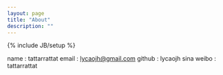 ```yaml
---
layout: page
title: "About"
description: ""
---
```

{% include JB/setup %}


name : tattarrattat
  email : lycaojh@gmail.com
  github : lycaojh
  sina weibo : tattarrattat
